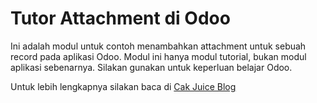 # Tutor Attachment di Odoo
Ini adalah modul untuk contoh menambahkan attachment untuk sebuah record pada aplikasi Odoo. Modul ini hanya modul tutorial, bukan modul aplikasi sebenarnya. Silakan gunakan untuk keperluan belajar Odoo.

Untuk lebih lengkapnya silakan baca di [Cak Juice Blog](https://cakjuice.com/menambahkan-berkas-attachment-record-odoo/)
